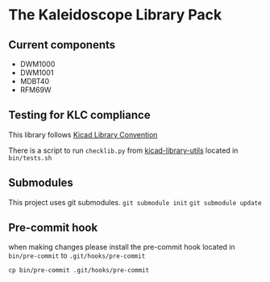 # The Kaleidoscope Library Pack

## Current components
* DWM1000
* DWM1001
* MDBT40
* RFM69W

## Testing for KLC compliance
This library follows [Kicad Library Convention](https://github.com/KiCad/kicad-library/wiki/Kicad-Library-Convention)

There is a script to run `checklib.py` from [kicad-library-utils](https://github.com/KiCad/kicad-library-utils) located in `bin/tests.sh`

## Submodules
This project uses git submodules.
`git submodule init`
`git submodule update`

## Pre-commit hook
when making changes please install the pre-commit hook located in
`bin/pre-commit` to `.git/hooks/pre-commit`

`cp bin/pre-commit .git/hooks/pre-commit`
